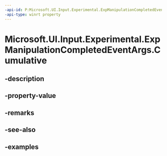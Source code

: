 ```yaml
---
-api-id: P:Microsoft.UI.Input.Experimental.ExpManipulationCompletedEventArgs.Cumulative
-api-type: winrt property
---
```


# Microsoft.UI.Input.Experimental.ExpManipulationCompletedEventArgs.Cumulative

<!--
public Windows.UI.Input.ManipulationDelta Cumulative { get; }
-->


## -description

## -property-value

## -remarks

## -see-also

## -examples


